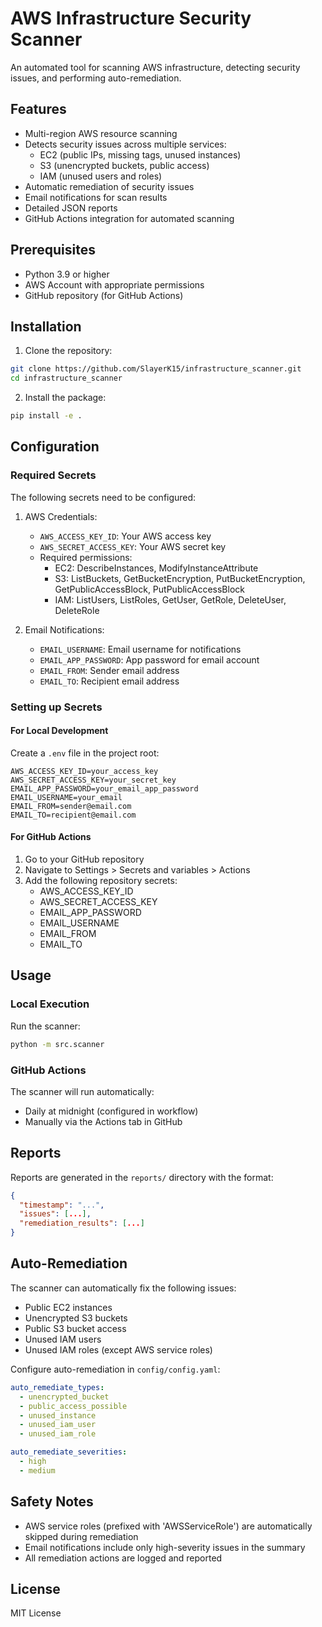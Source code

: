 # AWS Infrastructure Security Scanner

An automated tool for scanning AWS infrastructure, detecting security issues, and performing auto-remediation.

## Features

- Multi-region AWS resource scanning
- Detects security issues across multiple services:
  - EC2 (public IPs, missing tags, unused instances)
  - S3 (unencrypted buckets, public access)
  - IAM (unused users and roles)
- Automatic remediation of security issues
- Email notifications for scan results
- Detailed JSON reports
- GitHub Actions integration for automated scanning

## Prerequisites

- Python 3.9 or higher
- AWS Account with appropriate permissions
- GitHub repository (for GitHub Actions)

## Installation

1. Clone the repository:
```bash
git clone https://github.com/SlayerK15/infrastructure_scanner.git
cd infrastructure_scanner
```

2. Install the package:
```bash
pip install -e .
```

## Configuration

### Required Secrets

The following secrets need to be configured:

1. AWS Credentials:
   - `AWS_ACCESS_KEY_ID`: Your AWS access key
   - `AWS_SECRET_ACCESS_KEY`: Your AWS secret key
   - Required permissions:
     - EC2: DescribeInstances, ModifyInstanceAttribute
     - S3: ListBuckets, GetBucketEncryption, PutBucketEncryption, GetPublicAccessBlock, PutPublicAccessBlock
     - IAM: ListUsers, ListRoles, GetUser, GetRole, DeleteUser, DeleteRole

2. Email Notifications:
   - `EMAIL_USERNAME`: Email username for notifications
   - `EMAIL_APP_PASSWORD`: App password for email account
   - `EMAIL_FROM`: Sender email address
   - `EMAIL_TO`: Recipient email address

### Setting up Secrets

#### For Local Development
Create a `.env` file in the project root:
```env
AWS_ACCESS_KEY_ID=your_access_key
AWS_SECRET_ACCESS_KEY=your_secret_key
EMAIL_APP_PASSWORD=your_email_app_password
EMAIL_USERNAME=your_email
EMAIL_FROM=sender@email.com
EMAIL_TO=recipient@email.com
```

#### For GitHub Actions
1. Go to your GitHub repository
2. Navigate to Settings > Secrets and variables > Actions
3. Add the following repository secrets:
   - AWS_ACCESS_KEY_ID
   - AWS_SECRET_ACCESS_KEY
   - EMAIL_APP_PASSWORD
   - EMAIL_USERNAME
   - EMAIL_FROM
   - EMAIL_TO

## Usage

### Local Execution

Run the scanner:
```bash
python -m src.scanner
```

### GitHub Actions

The scanner will run automatically:
- Daily at midnight (configured in workflow)
- Manually via the Actions tab in GitHub

## Reports

Reports are generated in the `reports/` directory with the format:
```json
{
  "timestamp": "...",
  "issues": [...],
  "remediation_results": [...]
}
```

## Auto-Remediation

The scanner can automatically fix the following issues:
- Public EC2 instances
- Unencrypted S3 buckets
- Public S3 bucket access
- Unused IAM users
- Unused IAM roles (except AWS service roles)

Configure auto-remediation in `config/config.yaml`:
```yaml
auto_remediate_types:
  - unencrypted_bucket
  - public_access_possible
  - unused_instance
  - unused_iam_user
  - unused_iam_role

auto_remediate_severities:
  - high
  - medium
```

## Safety Notes

- AWS service roles (prefixed with 'AWSServiceRole') are automatically skipped during remediation
- Email notifications include only high-severity issues in the summary
- All remediation actions are logged and reported

## License

MIT License
